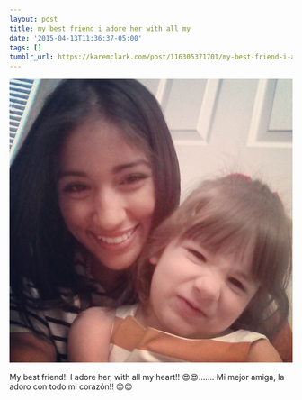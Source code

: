 ```yaml
---
layout: post
title: my best friend i adore her with all my
date: '2015-04-13T11:36:37-05:00'
tags: []
tumblr_url: https://karemclark.com/post/116305371701/my-best-friend-i-adore-her-with-all-my
---
```

 ![](/tumblr_files/tumblr_nmr7h2Arna1u2lcj1o1_640.jpg)  

My best friend!! I adore her, with all my heart!! 😍😍……. Mi mejor amiga, la adoro con todo mi corazón!! 😍😍

